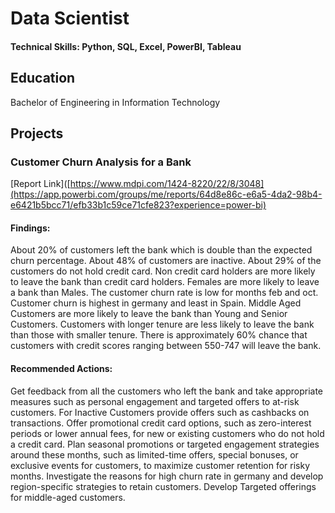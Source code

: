 # Data Scientist

#### Technical Skills: Python, SQL, Excel, PowerBI, Tableau

## Education
Bachelor of Engineering in Information Technology

## Projects
### Customer Churn Analysis for a Bank
[Report Link]([https://www.mdpi.com/1424-8220/22/8/3048](https://app.powerbi.com/groups/me/reports/64d8e86c-e6a5-4da2-98b4-e6421b5bcc71/efb33b1c59ce71cfe823?experience=power-bi)
#### Findings:
About 20% of customers left the bank which is double than the expected churn percentage.
About 48% of customers are inactive.
About 29% of the customers do not hold credit card.
Non credit card holders are more likely to leave the bank than credit card holders.
Females are more likely to leave a bank than Males.
The customer churn rate is low for months feb and oct.
Customer churn is highest in germany and least in Spain.
Middle Aged Customers are more likely to leave the bank than Young and Senior Customers.
Customers with longer tenure are less likely to leave the bank than those with smaller tenure.
There is approximately 60% chance that customers with credit scores ranging between 550-747 will leave the bank.

#### Recommended Actions:
Get feedback from all the customers who left the bank and take appropriate measures such as personal engagement and targeted offers to at-risk customers.
For Inactive Customers provide offers such as cashbacks on transactions.
Offer promotional credit card options, such as zero-interest periods or lower annual fees, for new or existing customers who do not hold a credit card.
Plan seasonal promotions or targeted engagement strategies around these months, such as limited-time offers, special bonuses, or exclusive events for customers, to maximize customer retention for risky months.
Investigate the reasons for high churn rate in germany and develop region-specific strategies to retain customers.
Develop Targeted offerings for middle-aged customers. 
